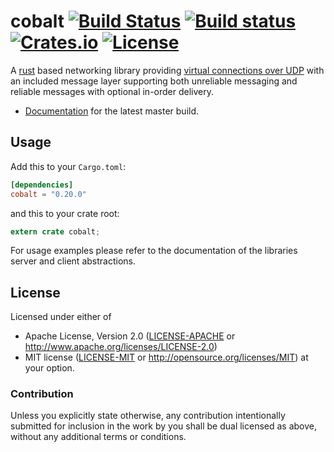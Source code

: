 # cobalt [![Build Status](https://img.shields.io/travis/BonsaiDen/cobalt-rs/master.svg?style=flat-square)](https://travis-ci.org/BonsaiDen/cobalt-rs) [![Build status](https://img.shields.io/appveyor/ci/BonsaiDen/cobalt-rs/master.svg?style=flat-square)](https://ci.appveyor.com/project/BonsaiDen/cobalt-rs) [![Crates.io](https://img.shields.io/crates/v/cobalt.svg?style=flat-square)](https://crates.io/crates/cobalt) [![License](https://img.shields.io/crates/l/cobalt.svg?style=flat-square)]() 

A [rust](https://rust-lang.org/) based networking library providing [virtual 
connections over UDP](http://gafferongames.com/networking-for-game-programmers/udp-vs-tcp/) 
with an included message layer supporting both unreliable messaging and reliable 
messages with optional in-order delivery. 

- [Documentation](https://bonsaiden.github.io/cobalt-rs/cobalt/index.html) for the latest master build.


## Usage

Add this to your `Cargo.toml`:

```toml
[dependencies]
cobalt = "0.20.0"
```

and this to your crate root:

```rust
extern crate cobalt;
```

For usage examples please refer to the documentation of the libraries server 
and client abstractions.

## License

Licensed under either of
 * Apache License, Version 2.0 ([LICENSE-APACHE](LICENSE-APACHE) or http://www.apache.org/licenses/LICENSE-2.0)
 * MIT license ([LICENSE-MIT](LICENSE-MIT) or http://opensource.org/licenses/MIT)
at your option.


### Contribution

Unless you explicitly state otherwise, any contribution intentionally submitted
for inclusion in the work by you shall be dual licensed as above, without any
additional terms or conditions.

